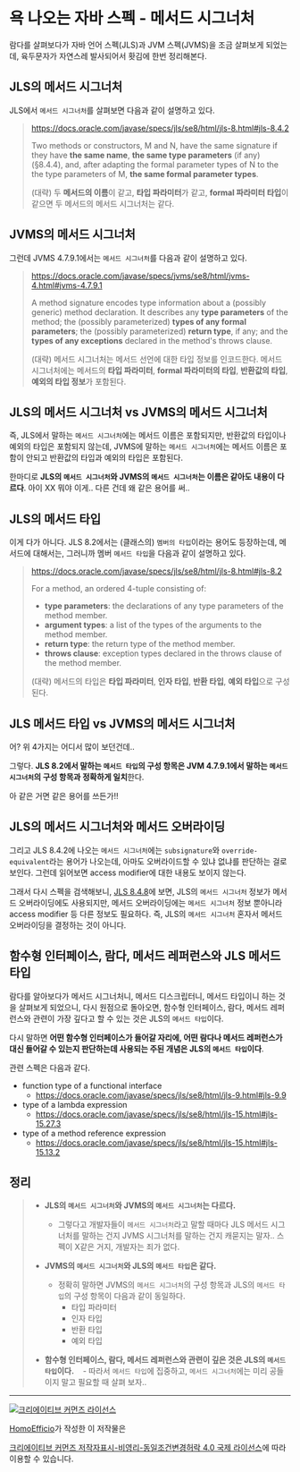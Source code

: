 # 욕 나오는 자바 스펙 - 메서드 시그너처

람다를 살펴보다가 자바 언어 스펙(JLS)과 JVM 스펙(JVMS)을 조금 살펴보게 되었는데, 육두문자가 자연스레 발사되어서 홧김에 한번 정리해본다.

## JLS의 메서드 시그너처

JLS에서 `메서드 시그너처`를 살펴보면 다음과 같이 설명하고 있다.

>https://docs.oracle.com/javase/specs/jls/se8/html/jls-8.html#jls-8.4.2
>
>Two methods or constructors, M and N, have the same signature if they have **the same name**, **the same type parameters** (if any) (§8.4.4), and, after adapting the formal parameter types of N to the the type parameters of M, **the same formal parameter types**.
>
>(대략) 두 **메서드의 이름**이 같고, **타입 파라미터**가 같고, **formal 파라미터 타입**이 같으면 두 메서드의 메서드 시그너처는 같다.

## JVMS의 메서드 시그너처

그런데 JVMS 4.7.9.1에서는 `메서드 시그너처`를 다음과 같이 설명하고 있다.

>https://docs.oracle.com/javase/specs/jvms/se8/html/jvms-4.html#jvms-4.7.9.1
>
>A method signature encodes type information about a (possibly generic) method declaration. It describes any **type parameters** of the method; the (possibly parameterized) **types of any formal parameters**; the (possibly parameterized) **return type**, if any; and the **types of any exceptions** declared in the method's throws clause.
>
>(대략) 메서드 시그너처는 메서드 선언에 대한 타입 정보를 인코드한다. 메서드 시그너처에는 메서드의 **타입 파라미터**, **formal 파라미터의 타입**, **반환값의 타입**, **예외의 타입 정보**가 포함된다.

## JLS의 메서드 시그너처 vs JVMS의 메서드 시그너처

즉, JLS에서 말하는 `메서드 시그너처`에는 메서드 이름은 포함되지만, 반환값의 타입이나 예외의 타입은 포함되지 않는데, JVMS에 말하는 `메서드 시그너처`에는 메서드 이름은 포함이 안되고 반환값의 타입과 예외의 타입은 포함된다. 

한마디로 **JLS의 `메서드 시그너처`와 JVMS의 `메서드 시그너처`는 이름은 같아도 내용이 다르다**. 아이 XX 뭐야 이게.. 다른 건데 왜 같은 용어를 써..

## JLS의 메서드 타입

이게 다가 아니다. JLS 8.2에서는 (클래스의) `멤버의 타입`이라는 용어도 등장하는데, 메서드에 대해서는, 그러니까 멤버 `메서드 타입`을 다음과 같이 설명하고 있다. 

>https://docs.oracle.com/javase/specs/jls/se8/html/jls-8.html#jls-8.2
>
>For a method, an ordered 4-tuple consisting of:
>- **type parameters**: the declarations of any type parameters of the method member.
>- **argument types**: a list of the types of the arguments to the method member.
>- **return type**: the return type of the method member.
>- **throws clause**: exception types declared in the throws clause of the method member.
>
>(대략) 메서드의 타입은 **타입 파라미터**, **인자 타입**, **반환 타입**, **예외 타입**으로 구성된다.

## JLS 메서드 타입 vs JVMS의 메서드 시그너처

어? 위 4가지는 어디서 많이 보던건데.. 

그렇다. **JLS 8.2에서 말하는 `메서드 타입`의 구성 항목은 JVM 4.7.9.1에서 말하는 `메서드 시그너처`의 구성 항목과 정확하게 일치**한다. 

아 같은 거면 같은 용어를 쓰든가!!

## JLS의 메서드 시그너처와 메서드 오버라이딩

그리고 JLS 8.4.2에 나오는 `메서드 시그너처`에는 `subsignature`와 `override-equivalent`라는 용어가 나오는데, 아마도 오버라이드할 수 있냐 없냐를 판단하는 걸로 보인다. 그런데 읽어보면 access modifier에 대한 내용도 보이지 않는다. 

그래서 다시 스펙을 검색해보니, [JLS 8.4.8](https://docs.oracle.com/javase/specs/jls/se8/html/jls-8.html#jls-8.4.8)에 보면, JLS의 `메서드 시그너처` 정보가 메서드 오버라이딩에도 사용되지만, 메서드 오버라이딩에는 `메서드 시그너처` 정보 뿐아니라 access modifier 등 다른 정보도 필요하다. 즉, JLS의 `메서드 시그너처` 혼자서 메서드 오버라이딩을 결정하는 것이 아니다.

## 함수형 인터페이스, 람다, 메서드 레퍼런스와 JLS 메서드 타입

람다를 알아보다가 메서드 시그너처니, 메서드 디스크립터니, 메서드 타입이니 하는 것을 살펴보게 되었으니, 다시 원점으로 돌아오면, 함수형 인터페이스, 람다, 메서드 레퍼런스와 관련이 가장 깊다고 할 수 있는 것은 JLS의 `메서드 타입`이다.

다시 말하면 **어떤 함수형 인터페이스가 들어갈 자리에, 어떤 람다나 메서드 레퍼런스가 대신 들어갈 수 있는지 판단하는데 사용되는 주된 개념은 JLS의 `메서드 타입`이다**. 

관련 스펙은 다음과 같다.

- function type of a functional interface
	- https://docs.oracle.com/javase/specs/jls/se8/html/jls-9.html#jls-9.9
- type of a lambda expression 
	- https://docs.oracle.com/javase/specs/jls/se8/html/jls-15.html#jls-15.27.3
- type of a method reference expression
	- https://docs.oracle.com/javase/specs/jls/se8/html/jls-15.html#jls-15.13.2


## 정리

>- **JLS의 `메서드 시그너처`와 JVMS의 `메서드 시그너처`는 다르다.**
>    - 그렇다고 개발자들이 `메서드 시그너처`라고 말할 때마다 JLS 메서드 시그너처를 말하는 건지 JVMS 시그너처를 말하는 건지 캐묻지는 말자.. 스펙이 X같은 거지, 개발자는 죄가 없다.
>    
>- **JVMS의 `메서드 시그너처`와 JLS의 `메서드 타입`은 같다.**
>    - 정확히 말하면 JVMS의 `메서드 시그너처`의 구성 항목과 JLS의 `메서드 타입`의 구성 항목이 다음과 같이 동일하다.
>        - 타입 파라미터
>        - 인자 타입
>        - 반환 타입
>        - 예외 타입  
>
>- **함수형 인터페이스, 람다, 메서드 레퍼런스와 관련이 깊은 것은 JLS의 `메서드 타입`이다.**
>    - 따라서 `메서드 타입`에 집중하고, `메서드 시그너처`에는 미리 공들이지 말고 필요할 때 살펴 보자..



----
<a rel="license" href="http://creativecommons.org/licenses/by-nc-sa/4.0/"><img alt="크리에이티브 커먼즈 라이선스" style="border-width:0" src="https://i.creativecommons.org/l/by-nc-sa/4.0/88x31.png" /></a>

<a href='https://www.facebook.com/hanmomhanda' target='_blank'>HomoEfficio</a>가 작성한 이 저작물은

<a rel="license" href="http://creativecommons.org/licenses/by-nc-sa/4.0/">크리에이티브 커먼즈 저작자표시-비영리-동일조건변경허락 4.0 국제 라이선스</a>에 따라 이용할 수 있습니다.
